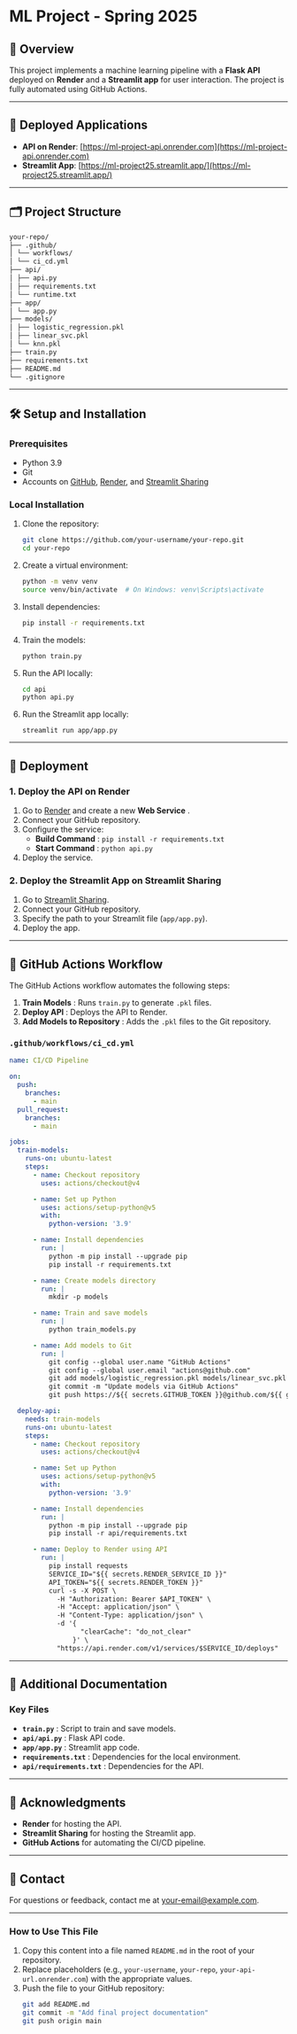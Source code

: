 # ML Project - Spring 2025

## 📝 Overview

This project implements a machine learning pipeline with a **Flask API** deployed on **Render** and a **Streamlit app** for user interaction. The project is fully automated using GitHub Actions.

---

## 🚀 Deployed Applications

- **API on Render**: [https://ml-project-api.onrender.com](https://ml-project-api.onrender.com)
- **Streamlit App**: [https://ml-project25.streamlit.app/](https://ml-project25.streamlit.app/)

---

## 🗂 Project Structure

```file.txt
your-repo/
├── .github/
│ └── workflows/
│ └── ci_cd.yml 
├── api/ 
│ ├── api.py 
│ ├── requirements.txt 
│ └── runtime.txt 
├── app/ 
│ └── app.py 
├── models/ 
│ ├── logistic_regression.pkl 
│ ├── linear_svc.pkl 
│ └── knn.pkl 
├── train.py 
├── requirements.txt 
├── README.md 
└── .gitignore 

```

---

## 🛠 Setup and Installation

### Prerequisites

- Python 3.9
- Git
- Accounts on [GitHub](https://github.com), [Render](https://render.com), and [Streamlit Sharing](https://share.streamlit.io)

### Local Installation

1. Clone the repository:

   ```bash
   git clone https://github.com/your-username/your-repo.git
   cd your-repo
   ```
2. Create a virtual environment:

   ```bash
   python -m venv venv
   source venv/bin/activate  # On Windows: venv\Scripts\activate
   ```
3. Install dependencies:

   ```bash
   pip install -r requirements.txt
   ```
4. Train the models:

   ```bash
   python train.py
   ```
5. Run the API locally:

   ```bash
   cd api
   python api.py
   ```
6. Run the Streamlit app locally:

   ```
   streamlit run app/app.py
   ```

---

## 🚀 Deployment

### 1. Deploy the API on Render

1. Go to [Render](https://render.com/) and create a new  **Web Service** .
2. Connect your GitHub repository.
3. Configure the service:
   * **Build Command** : `pip install -r requirements.txt`
   * **Start Command** : `python api.py`
4. Deploy the service.

### 2. Deploy the Streamlit App on Streamlit Sharing

1. Go to [Streamlit Sharing](https://share.streamlit.io/).
2. Connect your GitHub repository.
3. Specify the path to your Streamlit file (`app/app.py`).
4. Deploy the app.

---

## 🤖 GitHub Actions Workflow

The GitHub Actions workflow automates the following steps:

1. **Train Models** : Runs `train.py` to generate `.pkl` files.
2. **Deploy API** : Deploys the API to Render.
3. **Add Models to Repository** : Adds the `.pkl` files to the Git repository.

### `.github/workflows/ci_cd.yml`

```yaml
name: CI/CD Pipeline

on:
  push:
    branches:
      - main
  pull_request:
    branches:
      - main

jobs:
  train-models:
    runs-on: ubuntu-latest
    steps:
      - name: Checkout repository
        uses: actions/checkout@v4

      - name: Set up Python
        uses: actions/setup-python@v5
        with:
          python-version: '3.9'

      - name: Install dependencies
        run: |
          python -m pip install --upgrade pip
          pip install -r requirements.txt

      - name: Create models directory
        run: |
          mkdir -p models

      - name: Train and save models
        run: |
          python train_models.py

      - name: Add models to Git
        run: |
          git config --global user.name "GitHub Actions"
          git config --global user.email "actions@github.com"
          git add models/logistic_regression.pkl models/linear_svc.pkl models/knn.pkl
          git commit -m "Update models via GitHub Actions"
          git push https://${{ secrets.GITHUB_TOKEN }}@github.com/${{ github.repository }}.git main

  deploy-api:
    needs: train-models
    runs-on: ubuntu-latest
    steps:
      - name: Checkout repository
        uses: actions/checkout@v4

      - name: Set up Python
        uses: actions/setup-python@v5
        with:
          python-version: '3.9'

      - name: Install dependencies
        run: |
          python -m pip install --upgrade pip
          pip install -r api/requirements.txt

      - name: Deploy to Render using API
        run: |
          pip install requests
          SERVICE_ID="${{ secrets.RENDER_SERVICE_ID }}"
          API_TOKEN="${{ secrets.RENDER_TOKEN }}"
          curl -s -X POST \
            -H "Authorization: Bearer $API_TOKEN" \
            -H "Accept: application/json" \
            -H "Content-Type: application/json" \
            -d '{
                  "clearCache": "do_not_clear"
                }' \
            "https://api.render.com/v1/services/$SERVICE_ID/deploys"
```

---

## 📄 Additional Documentation

### Key Files

* **`train.py`** : Script to train and save models.
* **`api/api.py`** : Flask API code.
* **`app/app.py`** : Streamlit app code.
* **`requirements.txt`** : Dependencies for the local environment.
* **`api/requirements.txt`** : Dependencies for the API.

---

## 🙏 Acknowledgments

* **Render** for hosting the API.
* **Streamlit Sharing** for hosting the Streamlit app.
* **GitHub Actions** for automating the CI/CD pipeline.

---

## 📧 Contact

For questions or feedback, contact me at [your-email@example.com](https://mailto:your-email@example.com/).

---

### **How to Use This File**

1. Copy this content into a file named `README.md` in the root of your repository.
2. Replace placeholders (e.g., `your-username`, `your-repo`, `your-api-url.onrender.com`) with the appropriate values.
3. Push the file to your GitHub repository:
   ```bash
   git add README.md
   git commit -m "Add final project documentation"
   git push origin main
   ```

```

```
